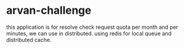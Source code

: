 # arvan-challenge
this application is for resolve check request quota per month and per minutes, we can use in distributed.
using redis for local queue and distributed cache.
